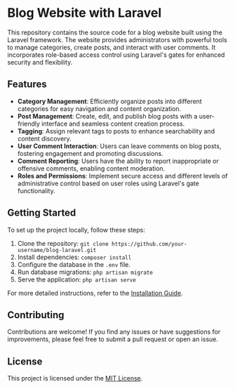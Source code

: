 # Blog Website with Laravel

This repository contains the source code for a blog website built using the Laravel framework. The website provides administrators with powerful tools to manage categories, create posts, and interact with user comments. It incorporates role-based access control using Laravel's gates for enhanced security and flexibility.

## Features

- **Category Management**: Efficiently organize posts into different categories for easy navigation and content organization.
- **Post Management**: Create, edit, and publish blog posts with a user-friendly interface and seamless content creation process.
- **Tagging**: Assign relevant tags to posts to enhance searchability and content discovery.
- **User Comment Interaction**: Users can leave comments on blog posts, fostering engagement and promoting discussions.
- **Comment Reporting**: Users have the ability to report inappropriate or offensive comments, enabling content moderation.
- **Roles and Permissions**: Implement secure access and different levels of administrative control based on user roles using Laravel's gate functionality.

## Getting Started

To set up the project locally, follow these steps:

1. Clone the repository: `git clone https://github.com/your-username/blog-laravel.git`
2. Install dependencies: `composer install`
3. Configure the database in the `.env` file.
4. Run database migrations: `php artisan migrate`
5. Serve the application: `php artisan serve`

For more detailed instructions, refer to the [Installation Guide](docs/INSTALLATION.md).

## Contributing

Contributions are welcome! If you find any issues or have suggestions for improvements, please feel free to submit a pull request or open an issue.

## License

This project is licensed under the [MIT License](LICENSE).

